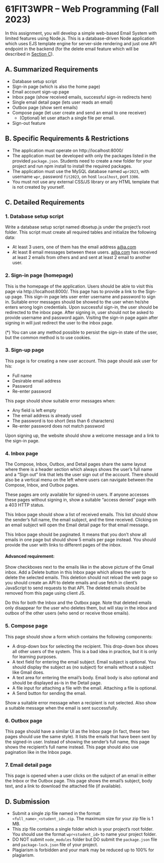 # 61FIT3WPR – Web Programming (Fall 2023)

In this assignment, you will develop a simple web-based Email System with limited features using Node.js. This is a database-driven Node application which uses EJS template engine for server-side rendering and just one API endpoint in the backend (for the delete email feature which will be described in [Section C](#c-detailed-requirements)).

## A. Summarized Requirements

- Database setup script
- Sign-in page (which is also the home page)
- Email account sign-up page
- Inbox page (show received emails, successful sign-in redirects here)
- Single email detail page (lets user reads an email)
- Outbox page (show sent emails)
- Compose page (let user create and send an email to one receiver)
    - (Optional) let user attach a single file per email.
- Sign-out feature

## B. Specific Requirements & Restrictions

- The application must operate on http://localhost:8000/
- The application must be developed with only the packages listed in the provided `package.json`. Students need to create a new folder for your project and run npm install to install the required packages.
- The application must use the MySQL database named `wpr2023`, with username `wpr`, password `fit2023`, on host `localhost`, port `3306`.
- You must not use any external CSS/JS library or any HTML template that is not created by yourself.

## C. Detailed Requirements

### 1. Database setup script

Write a database setup script named dbsetup.js under the project’s root folder. This script must create all required tables and initialize the following data:

- At least 3 users, one of them has the email address a@a.com
- At least 8 email messages between these users. a@a.com has received at least 2 emails from others and and sent at least 2 email to another user.

### 2. Sign-in page (homepage)

This is the homepage of the application. Users should be able to visit this page via http://localhost:8000/. This page has to provide a link to the Sign-up page. This sign-in page lets user enter username and password to sign in. Suitable error messages should be showed to the user when he/she enters wrong login credentials. Upon successful sign-in, the user should be redirected to the inbox page. After signing in, user should not be asked to provide username and password again. Visiting the sign-in page again after signing in will just redirect the user to the inbox page.

(*) You can use any method possible to persist the sign-in state of the user, but the common method is to use cookies.

### 3. Sign-up page

This page is for creating a new user account. This page should ask user for his:

- Full name
- Desirable email address
- Password
- Re-enter password

This page should show suitable error messages when:

- Any field is left empty
- The email address is already used
- The password is too short (less than 6 characters)
- Re-enter password does not match password

Upon signing up, the website should show a welcome message and a link to the sign-in page.

### 4. Inbox page

The Compose, Inbox, Outbox, and Detail pages share the same layout where there is a header section which always shows the user’s full name and a “Sign out” link that lets the user sign out of the account. There should also be a vertical menu on the left where users can navigate between the Compose, Inbox, and Outbox pages.

These pages are only available for signed-in users. If anyone accesses these pages without signing in, show a suitable “access denied” page with a 403 HTTP status.

This Inbox page should show a list of received emails. This list should show the sender’s full name, the email subject, and the time received. Clicking on an email subject will open the Email detail page for that email message.

This Inbox page should be paginated. It means that you don’t show all emails in one page but should show 5 emails per page instead. You should provide the user with links to different pages of the inbox.

#### Advanced requirement:

Show checkboxes next to the emails like in the above picture of the Gmail inbox. Add a Delete button in this Inbox page which allows the user to delete the selected emails. This deletion should not reload the web page so you should create an API to delete emails and use fetch in client’s JavaScript to send requests to that API. The deleted emails should be removed from this page using client JS.

Do this for both the Inbox and the Outbox page. Note that deleted emails only disappear for the user who deletes them, but will stay in the inbox and outbox of the other users (who send or receive those emails).

### 5. Compose page

This page should show a form which contains the following components:

- A drop-down box for selecting the recipient. This drop-down box shows all other users of the system. This is a bad idea in practice, but it is only for learning purposes.
- A text field for entering the email subject. Email subject is optional. You should display the subject as (no subject) for emails without a subject like Gmail does.
- A text area for entering the email’s body. Email body is also optional and should be displayed as-is in the Detail page.
- A file input for attaching a file with the email. Attaching a file is optional.
- A Send button for sending the email.

Show a suitable error message when a recipient is not selected. Also show a suitable message when the email is sent successfully.

### 6. Outbox page

This page should have a similar UI as the Inbox page (in fact, these two pages should use the same style). It lists the emails that have been sent by the signed-in user. Instead of showing the sender’s full name, this page shows the recipient’s full name instead. This page should also use pagination like in the Inbox page.

### 7. Email detail page

This page is opened when a user clicks on the subject of an email in either the Inbox or the Outbox page. This page shows the email’s subject, body text, and a link to download the attached file (if available).

## D. Submission

- Submit a single zip file named in the format: `<full_name>_<student_id>.zip`. The maximum size for your zip file is 1 MB.
- This zip file contains a single folder which is your project’s root folder. You should use the format `wpr<student_id>` to name your project folder.
- DO NOT submit `node_modules` folder but DO submit the `package.json` file and `package-lock.json` file of your project.
- Plagiarism is forbidden and your mark may be reduced up to 100% for plagiarism.
